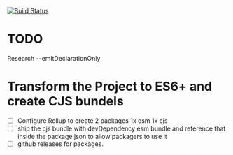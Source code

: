 [![Build Status](https://travis-ci.com/devshh/uCaptcha.svg?branch=master)](https://travis-ci.com/devshh/uCaptcha)

# TODO
Research --emitDeclarationOnly

# Transform the Project to ES6+ and create CJS bundels
- [ ] Configure Rollup to create 2 packages 1x esm 1x cjs
- [ ] ship the cjs bundle with devDependency esm bundle and reference that inside the package.json to allow packagers to use it
- [ ] github releases for packages.
